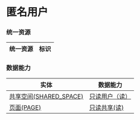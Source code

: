 # 匿名用户 <!-- {docsify-ignore-all} -->



### 统一资源

|统一资源|标识|
|---|---|



### 数据能力

|实体|数据能力|
|---|---|
|[共享空间(SHARED_SPACE)](module/Wiki/shared_space)|<a href ="#/module/Wiki/shared_space#shared_space-user_r">只读用户（读）</a>|
|[页面(PAGE)](module/Wiki/article_page)|<a href ="#/module/Wiki/article_page#article_page-shared_r">只读共享(读)</a>|



